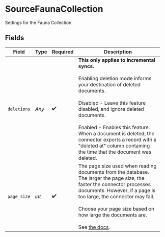 # SourceFaunaCollection

Settings for the Fauna Collection.


## Fields

| Field                                                                                                                                                                                                                                                                                                                                                                            | Type                                                                                                                                                                                                                                                                                                                                                                             | Required                                                                                                                                                                                                                                                                                                                                                                         | Description                                                                                                                                                                                                                                                                                                                                                                      |
| -------------------------------------------------------------------------------------------------------------------------------------------------------------------------------------------------------------------------------------------------------------------------------------------------------------------------------------------------------------------------------- | -------------------------------------------------------------------------------------------------------------------------------------------------------------------------------------------------------------------------------------------------------------------------------------------------------------------------------------------------------------------------------- | -------------------------------------------------------------------------------------------------------------------------------------------------------------------------------------------------------------------------------------------------------------------------------------------------------------------------------------------------------------------------------- | -------------------------------------------------------------------------------------------------------------------------------------------------------------------------------------------------------------------------------------------------------------------------------------------------------------------------------------------------------------------------------- |
| `deletions`                                                                                                                                                                                                                                                                                                                                                                      | *Any*                                                                                                                                                                                                                                                                                                                                                                            | :heavy_check_mark:                                                                                                                                                                                                                                                                                                                                                               | <b>This only applies to incremental syncs.</b> <br><br/>Enabling deletion mode informs your destination of deleted documents.<br><br/>Disabled - Leave this feature disabled, and ignore deleted documents.<br><br/>Enabled - Enables this feature. When a document is deleted, the connector exports a record with a "deleted at" column containing the time that the document was deleted. |
| `page_size`                                                                                                                                                                                                                                                                                                                                                                      | *int*                                                                                                                                                                                                                                                                                                                                                                            | :heavy_check_mark:                                                                                                                                                                                                                                                                                                                                                               | The page size used when reading documents from the database. The larger the page size, the faster the connector processes documents. However, if a page is too large, the connector may fail. <br><br/>Choose your page size based on how large the documents are. <br><br/>See <a href="https://docs.fauna.com/fauna/current/learn/understanding/types#page">the docs</a>.      |